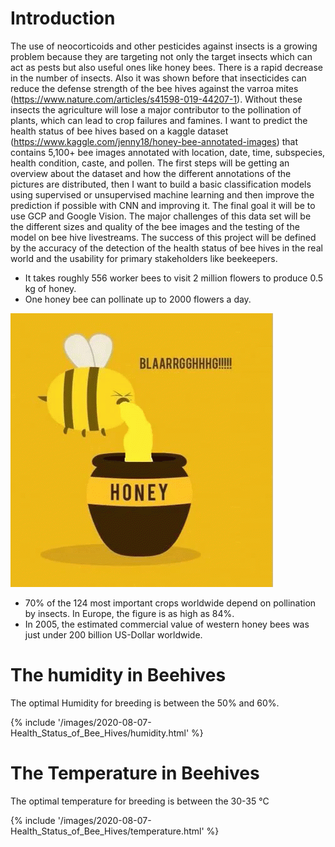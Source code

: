 # Introduction

The use of neocorticoids and other pesticides against insects is a growing problem because they are targeting not only the target insects which can act as pests but also useful ones like honey bees. There is a rapid decrease in the number of insects. Also it was shown before that insecticides can reduce the defense strength of the bee hives against the varroa mites (https://www.nature.com/articles/s41598-019-44207-1). Without these insects the agriculture will lose a major contributor to the pollination of plants, which can lead to crop failures and famines.
I want to predict the health status of bee hives based on a kaggle dataset (https://www.kaggle.com/jenny18/honey-bee-annotated-images) that contains 5,100+ bee images annotated with location, date, time, subspecies, health condition, caste, and pollen. 
The first steps will be getting an overview about the dataset and how the different annotations of the pictures are distributed, then I want to build a basic classification models using supervised or unsupervised machine learning and then improve the prediction if possible with CNN and improving it. The final goal it will be to use GCP and Google Vision. The major challenges of this data set will be the different sizes and quality of the bee images and the testing of the model on bee hive livestreams.
The success of this project will be defined by the accuracy of the detection of the health status of bee hives in the real world and the usability for primary stakeholders like beekeepers. 


- It takes roughly 556 worker bees to visit 2 million flowers to produce 0.5 kg of honey.
- One honey bee can pollinate up to 2000 flowers a day.

![Alt Text](/images/2020-08-07-Health_Status_of_Bee_Hives/WhiteSoftGroundbeetle-small.gif)

- 70% of the 124 most important crops worldwide depend on pollination by insects. In Europe, the figure is as high as 84%.
- In 2005, the estimated commercial value of western honey bees was just under 200 billion US-Dollar worldwide.



# The humidity in Beehives

The optimal Humidity for breeding is between the 50% and 60%.

{% include '/images/2020-08-07-Health_Status_of_Bee_Hives/humidity.html' %}

# The Temperature in Beehives

The optimal temperature for breeding is between the 30-35 °C

{% include '/images/2020-08-07-Health_Status_of_Bee_Hives/temperature.html' %}


